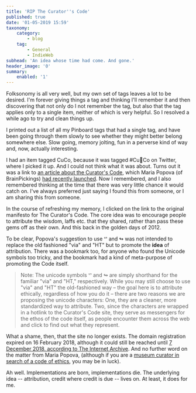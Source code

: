 ```yaml
---
title: 'RIP The Curator''s Code'
published: true
date: '01-05-2019 15:59'
taxonomy:
    category:
        - blog
    tag:
        - General
        - IndieWeb
subhead: 'An idea whose time had come. And gone.'
header_image: '0'
summary:
    enabled: '1'
---
```


Folksonomy is all very well, but my own set of tags leaves a lot to be desired. I'm forever giving things a tag and thinking I'll remember it and then discovering that not only do I not remember the tag, but also that the tag applies only to a single item, neither of which is very helpful. So I resolved a while ago to try and clean things up.

I printed out a list of all my Pinboard tags that had a single tag, and have been going through them slowly to see whether they might better belong somewhere else. Slow going, memory jolting, fun in a perverse kind of way and, now, actually interesting.

I had an item tagged CuCo, because it was tagged #CuCo on Twitter, where I picked it up. And I could not think what it was about. Turns out it was a link to [an article about the Curator's Code](https://www.theatlantic.com/technology/archive/2012/03/the-curators-guide-to-the-galaxy/254294/), which Maria Popova (of BrainPickings) [had recently launched](https://www.brainpickings.org/2012/03/09/curators-code/). Now I remembered, and I also remembered thinking at the time that there was very little chance it would catch on. I've always preferred just saying I found this from someone, or I am sharing this from someone.

In the course of refreshing my memory, I clicked on the link to the original manifesto for The Curator's Code. The core idea was to encourage people to attribute the wisdom, laffs etc. that they shared, rather than pass these gems off as their own. And this back in the golden days of 2012.

To be clear, Popova's suggestion to use ᔥ and ↬ was not intended to replace the old fashioned "via" and "HT" but to promote the **idea** of attribution. There was a bookmark too, for anyone who found the Unicode symbols too tricky, and the bookmark had a kind of meta-purpose of promoting the Code itself.

> Note:  The unicode symbols ᔥ and ↬ are simply shorthand for the familiar "via" and "HT," respectively. While you may still choose to use "via" and "HT" the old-fashioned way – the goal here is to attribute ethically, regardless of how you do it – there are two reasons we are proposing the unicode characters: One, they are a cleaner, more standardized way to attribute. Two, since the characters are wrapped in a hotlink to the Curator's Code site, they serve as messengers for the ethos of the code itself, as people encounter them across the web and click to find out what they represent.

What a shame, then, that the site no longer exists. The domain registration expired on 16 February 2018, although it could still be reached until [7 December 2018, according to The Internet Archive](https://web.archive.org/web/20181207213253/http://www.curatorscode.org/). And no further word on the matter from Maria Popova, (although if you are a [museum curator in search of a code of ethics](https://www.aam-us.org/wp-content/uploads/2018/01/curcomethics.pdf), you may be in luck).

Ah well. Implementations are born, implementations die. The underlying idea -- attribution, credit where credit is due -- lives on. At least, it does for me.
